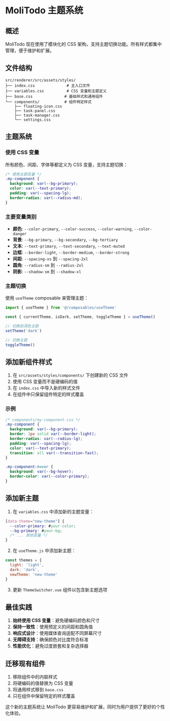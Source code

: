 # MoliTodo 主题系统

## 概述

MoliTodo 现在使用了模块化的 CSS 架构，支持主题切换功能。所有样式都集中管理，便于维护和扩展。

## 文件结构

```
src/renderer/src/assets/styles/
├── index.css              # 主入口文件
├── variables.css          # CSS 变量和主题定义
├── base.css              # 基础样式和通用组件
└── components/           # 组件特定样式
    ├── floating-icon.css
    ├── task-panel.css
    ├── task-manager.css
    └── settings.css
```

## 主题系统

### 使用 CSS 变量

所有颜色、间距、字体等都定义为 CSS 变量，支持主题切换：

```css
/* 使用主题变量 */
.my-component {
  background: var(--bg-primary);
  color: var(--text-primary);
  padding: var(--spacing-lg);
  border-radius: var(--radius-md);
}
```

### 主要变量类别

- **颜色**: `--color-primary`, `--color-success`, `--color-warning`, `--color-danger`
- **背景**: `--bg-primary`, `--bg-secondary`, `--bg-tertiary`
- **文本**: `--text-primary`, `--text-secondary`, `--text-muted`
- **边框**: `--border-light`, `--border-medium`, `--border-strong`
- **间距**: `--spacing-xs` 到 `--spacing-2xl`
- **圆角**: `--radius-sm` 到 `--radius-2xl`
- **阴影**: `--shadow-sm` 到 `--shadow-xl`

### 主题切换

使用 `useTheme` composable 来管理主题：

```javascript
import { useTheme } from '@/composables/useTheme'

const { currentTheme, isDark, setTheme, toggleTheme } = useTheme()

// 切换到深色主题
setTheme('dark')

// 切换主题
toggleTheme()
```

## 添加新组件样式

1. 在 `src/assets/styles/components/` 下创建新的 CSS 文件
2. 使用 CSS 变量而不是硬编码的值
3. 在 `index.css` 中导入新的样式文件
4. 在组件中只保留组件特定的样式覆盖

### 示例

```css
/* components/my-component.css */
.my-component {
  background: var(--bg-primary);
  border: 1px solid var(--border-light);
  border-radius: var(--radius-lg);
  padding: var(--spacing-lg);
  color: var(--text-primary);
  transition: all var(--transition-fast);
}

.my-component:hover {
  background: var(--bg-hover);
  border-color: var(--color-primary);
}
```

## 添加新主题

1. 在 `variables.css` 中添加新的主题变量：

```css
[data-theme="new-theme"] {
  --color-primary: #your-color;
  --bg-primary: #your-bg;
  /* ... 其他变量 */
}
```

2. 在 `useTheme.js` 中添加新主题：

```javascript
const themes = {
  light: 'light',
  dark: 'dark',
  newTheme: 'new-theme'
}
```

3. 更新 `ThemeSwitcher.vue` 组件以包含新主题选项

## 最佳实践

1. **始终使用 CSS 变量**：避免硬编码颜色和尺寸
2. **保持一致性**：使用预定义的间距和圆角值
3. **响应式设计**：使用媒体查询适配不同屏幕尺寸
4. **无障碍支持**：确保颜色对比度符合标准
5. **性能优化**：避免过度嵌套和复杂选择器

## 迁移现有组件

1. 移除组件中的内联样式
2. 将硬编码的值替换为 CSS 变量
3. 将通用样式移到 `base.css`
4. 只在组件中保留特定的样式覆盖

这个新的主题系统让 MoliTodo 更容易维护和扩展，同时为用户提供了更好的个性化体验。